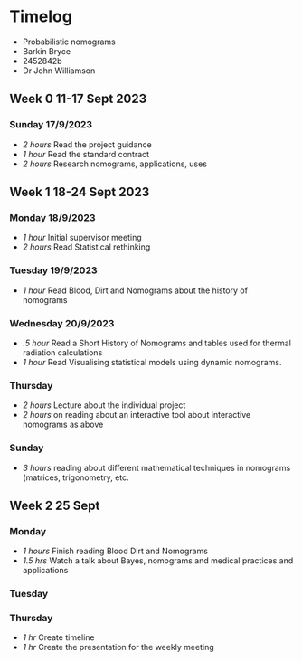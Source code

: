# Timelog

* Probabilistic nomograms
* Barkin Bryce
* 2452842b
* Dr John Williamson 

## Week 0 11-17 Sept 2023
### Sunday 17/9/2023 

* *2 hours* Read the project guidance 
* *1 hour* Read the standard contract 
* *2 hours* Research nomograms, applications, uses 
## Week 1 18-24 Sept 2023 
### Monday 18/9/2023

* *1 hour* Initial supervisor meeting
* *2 hours* Read Statistical rethinking 

### Tuesday 19/9/2023 
* *1 hour* Read Blood, Dirt and Nomograms about the history of nomograms 

### Wednesday 20/9/2023 
* *.5 hour* Read a Short History of Nomograms and tables used for thermal radiation calculations 
* *1 hour* Read Visualising statistical models using dynamic nomograms.

### Thursday 
* *2 hours* Lecture about the individual project
* *2 hours* on reading about an interactive tool about interactive nomograms as above

### Sunday
* *3 hours* reading about different mathematical techniques in nomograms (matrices, trigonometry, etc. 

## Week 2 25 Sept

### Monday 
* *1 hours* Finish reading Blood Dirt and Nomograms 
* *1.5 hrs* Watch a talk about Bayes, nomograms and medical practices and applications

### Tuesday 

### Thursday 

* *1 hr* Create timeline
* *1 hr* Create the presentation for the weekly meeting
